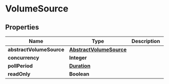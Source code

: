 

# VolumeSource

## Properties

Name | Type | Description | Notes
------------ | ------------- | ------------- | -------------
**abstractVolumeSource** | [**AbstractVolumeSource**](AbstractVolumeSource.md) |  |  [optional]
**concurrency** | **Integer** |  |  [optional]
**pollPeriod** | [**Duration**](Duration.md) |  |  [optional]
**readOnly** | **Boolean** |  |  [optional]



